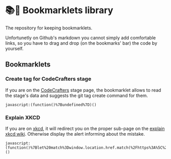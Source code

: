 # 📚🐙 Bookmarklets library

The repository for keeping bookmarklets.

Unfortunetly on Github's markdown you cannot simply add comfortable links, so you have to drag and drop (on the bookmarks' bar) the code by yourself.

## Bookmarklets

### Create tag for CodeCrafters stage

If you are on the [CodeCrafters](https://app.codecrafters.io/courses/) stage page, the bookmarklet allows to read the stage's data and suggests the git tag create command for them.

```bookmarklet
javascript:(function()%7Bundefined%7D)()
```

### Explain XKCD

If you are on [xkcd](https://xkcd.com), it will redirect you on the proper sub-page on the [explain xkcd wiki](https://www.explainxkcd.com/). Otherwise display the alert informing about the mistake.

```bookmarklet
javascript:(function()%7Blet%20match%3Dwindow.location.href.match(%2Fhttps%3A%5C%2F%5C%2Fxkcd%5C.com%5C%2F(%5Cd%2B)%5C%2F%2F)%3Bmatch%3Fwindow.location.href%3D%22https%3A%2F%2Fwww.explainxkcd.com%2Fwiki%2Findex.php%2F%22%2Bmatch%5B1%5D%3Aalert(%22That%20is%20not%20the%20XKCD%20page%22)%3B%7D)()
```

